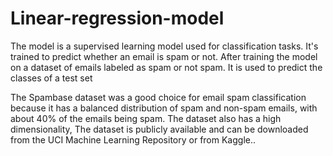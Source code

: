 # Linear-regression-model
The model is a supervised learning model used for classification tasks. It's trained to predict whether an email is spam or not. After training the model on a dataset of emails labeled as spam or not spam. It is used to predict the classes of a test set

The Spambase dataset was a good choice for email spam classification because it has a balanced distribution of spam and non-spam emails, with about 40% of the emails being spam. The dataset also has a high dimensionality,  The dataset is publicly available and can be downloaded from the UCI Machine Learning Repository or from Kaggle..

